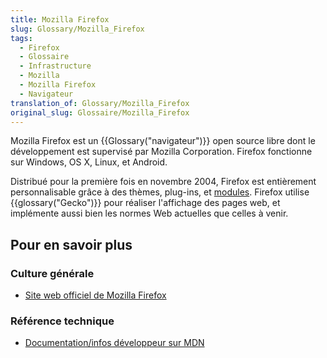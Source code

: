 ```yaml
---
title: Mozilla Firefox
slug: Glossary/Mozilla_Firefox
tags:
  - Firefox
  - Glossaire
  - Infrastructure
  - Mozilla
  - Mozilla Firefox
  - Navigateur
translation_of: Glossary/Mozilla_Firefox
original_slug: Glossaire/Mozilla_Firefox
---
```

Mozilla Firefox est un {{Glossary("navigateur")}} open source libre dont le développement est supervisé par Mozilla Corporation. Firefox fonctionne sur Windows, OS X, Linux, et Android.

Distribué pour la première fois en novembre 2004, Firefox est entièrement personnalisable grâce à des thèmes, plug-ins, et [modules](/fr/docs/Mozilla/Add-ons).  Firefox utilise {{glossary("Gecko")}} pour réaliser l'affichage des pages web, et implémente aussi bien les normes Web actuelles que celles à venir.

## Pour en savoir plus

### Culture générale

- [Site web officiel de Mozilla Firefox](https://www.firefox.com/)

### Référence technique

- [Documentation/infos développeur sur MDN](/fr/Firefox)
